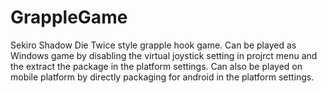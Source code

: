 # GrappleGame
Sekiro Shadow Die Twice style grapple hook game.
Can be played as Windows game by disabling the virtual joystick setting in projrct menu and the extract the package in the platform settings.
Can also be played on mobile platform by directly packaging for android in the platform settings.
